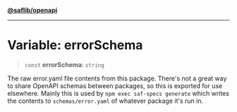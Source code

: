 [**@saflib/openapi**](../index.md)

---

# Variable: errorSchema

> `const` **errorSchema**: `string`

The raw error.yaml file contents from this package. There's not a great way to share OpenAPI schemas between packages, so this is exported for use elsewhere. Mainly this is used by `npm exec saf-specs generate` which writes the contents to `schemas/error.yaml` of whatever package it's run in.
